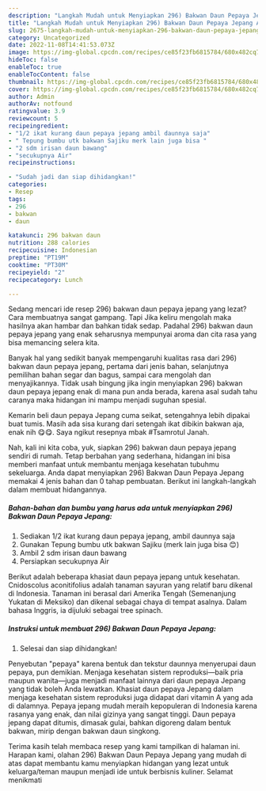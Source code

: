 ```yaml
---
description: "Langkah Mudah untuk Menyiapkan 296) Bakwan Daun Pepaya Jepang Anti Gagal"
title: "Langkah Mudah untuk Menyiapkan 296) Bakwan Daun Pepaya Jepang Anti Gagal"
slug: 2675-langkah-mudah-untuk-menyiapkan-296-bakwan-daun-pepaya-jepang-anti-gagal
category: Uncategorized
date: 2022-11-08T14:41:53.073Z
image: https://img-global.cpcdn.com/recipes/ce85f23fb6815784/680x482cq70/296-bakwan-daun-pepaya-jepang-foto-resep-utama.jpg
hideToc: false
enableToc: true
enableTocContent: false
thumbnail: https://img-global.cpcdn.com/recipes/ce85f23fb6815784/680x482cq70/296-bakwan-daun-pepaya-jepang-foto-resep-utama.jpg
cover: https://img-global.cpcdn.com/recipes/ce85f23fb6815784/680x482cq70/296-bakwan-daun-pepaya-jepang-foto-resep-utama.jpg
author: Admin
authorAv: notfound
ratingvalue: 3.9
reviewcount: 5
recipeingredient:
- "1/2 ikat kurang daun pepaya jepang ambil daunnya saja"
- " Tepung bumbu utk bakwan Sajiku merk lain juga bisa "
- "2 sdm irisan daun bawang"
- "secukupnya Air"
recipeinstructions:

- "Sudah jadi dan siap dihidangkan!"
categories:
- Resep
tags:
- 296
- bakwan
- daun

katakunci: 296 bakwan daun 
nutrition: 288 calories
recipecuisine: Indonesian
preptime: "PT19M"
cooktime: "PT30M"
recipeyield: "2"
recipecategory: Lunch

---
```



Sedang mencari ide resep 296) bakwan daun pepaya jepang yang lezat? Cara membuatnya sangat gampang. Tapi Jika keliru mengolah maka hasilnya akan hambar dan bahkan tidak sedap. Padahal 296) bakwan daun pepaya jepang yang enak seharusnya mempunyai aroma dan cita rasa yang bisa memancing selera kita.


Banyak hal yang sedikit banyak mempengaruhi kualitas rasa dari 296) bakwan daun pepaya jepang, pertama dari jenis bahan, selanjutnya pemilihan bahan segar dan bagus, sampai cara mengolah dan menyajikannya. Tidak usah bingung jika ingin menyiapkan 296) bakwan daun pepaya jepang enak di mana pun anda berada, karena asal sudah tahu caranya maka hidangan ini mampu menjadi suguhan spesial.

Kemarin beli daun pepaya Jepang cuma seikat, setengahnya lebih dipakai buat tumis. Masih ada sisa kurang dari setengah ikat dibikin bakwan aja, enak nih 😋😋. Saya ngikut resepnya mbak #Tsamrotul Janah.


Nah, kali ini kita coba, yuk, siapkan 296) bakwan daun pepaya jepang sendiri di rumah. Tetap berbahan yang sederhana, hidangan ini bisa memberi manfaat untuk membantu menjaga kesehatan tubuhmu sekeluarga. Anda dapat menyiapkan 296) Bakwan Daun Pepaya Jepang memakai 4 jenis bahan dan 0 tahap pembuatan. Berikut ini langkah-langkah dalam membuat hidangannya.

<!--inarticleads1-->

##### Bahan-bahan dan bumbu yang harus ada untuk menyiapkan 296) Bakwan Daun Pepaya Jepang:

1. Sediakan 1/2 ikat kurang daun pepaya jepang, ambil daunnya saja
1. Gunakan  Tepung bumbu utk bakwan Sajiku (merk lain juga bisa 😊)
1. Ambil 2 sdm irisan daun bawang
1. Persiapkan secukupnya Air


Berikut adalah beberapa khasiat daun pepaya jepang untuk kesehatan. Cnidoscolus aconitifolius adalah tanaman sayuran yang relatif baru dikenal di Indonesia. Tanaman ini berasal dari Amerika Tengah (Semenanjung Yukatan di Meksiko) dan dikenal sebagai chaya di tempat asalnya. Dalam bahasa Inggris, ia dijuluki sebagai tree spinach. 

<!--inarticleads2-->

##### Instruksi untuk membuat 296) Bakwan Daun Pepaya Jepang:


1. Selesai dan siap dihidangkan!

Penyebutan &#34;pepaya&#34; karena bentuk dan tekstur daunnya menyerupai daun pepaya, pun demikian. Menjaga kesehatan sistem reproduksi—baik pria maupun wanita—juga menjadi manfaat lainnya dari daun pepaya Jepang yang tidak boleh Anda lewatkan. Khasiat daun pepaya Jepang dalam menjaga kesehatan sistem reproduksi juga didapat dari vitamin A yang ada di dalamnya. Pepaya jepang mudah meraih kepopuleran di Indonesia karena rasanya yang enak, dan nilai gizinya yang sangat tinggi. Daun pepaya jepang dapat ditumis, dimasak gulai, bahkan digoreng dalam bentuk bakwan, mirip dengan bakwan daun singkong. 

Terima kasih telah membaca resep yang kami tampilkan di halaman ini. Harapan kami, olahan 296) Bakwan Daun Pepaya Jepang yang mudah di atas dapat membantu kamu menyiapkan hidangan yang lezat untuk keluarga/teman maupun menjadi ide untuk berbisnis kuliner. Selamat menikmati
